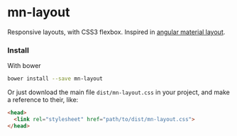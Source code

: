# mn-layout

Responsive layouts, with CSS3 flexbox. 
Inspired in [angular material layout](https://material.angularjs.org/latest/layout/introduction).

<!-- ![preview mn-layout](https://raw.githubusercontent.com/minimalist-components/mn-layout/master/sources/imgs/preview.png) -->

### Install

With bower

```sh
bower install --save mn-layout
```

Or just download the main file ```dist/mn-layout.css``` in your project, and make a reference to their, like:

```html
<head>
  <link rel="stylesheet" href="path/to/dist/mn-layout.css">
</head>
```
